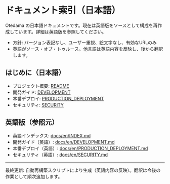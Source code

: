 # ドキュメント索引（日本語）

Otedama の日本語ドキュメントです。現在は英語版をソースとして構成を再作成しています。詳細は英語版を参照してください。

- 方針: バージョン表記なし、ユーザー重視、絵文字なし、有効なURLのみ
- 英語がソース・オブ・トゥルース。他言語は英語内容を反映し、後から翻訳します。

## はじめに（日本語）
- プロジェクト概要: [README](./README.md)
- 開発ガイド: [DEVELOPMENT](./DEVELOPMENT.md)
- 本番デプロイ: [PRODUCTION_DEPLOYMENT](./PRODUCTION_DEPLOYMENT.md)
- セキュリティ: [SECURITY](./SECURITY.md)

## 英語版（参照元）
- 英語インデックス: [docs/en/INDEX.md](../en/INDEX.md)
- 開発ガイド（英語）: [docs/en/DEVELOPMENT.md](../en/DEVELOPMENT.md)
- 本番デプロイ（英語）: [docs/en/PRODUCTION_DEPLOYMENT.md](../en/PRODUCTION_DEPLOYMENT.md)
- セキュリティ（英語）: [docs/en/SECURITY.md](../en/SECURITY.md)

---
最終更新: 自動再構築スクリプトにより生成（英語内容の反映）。翻訳は今後の作業として順次追加します。
